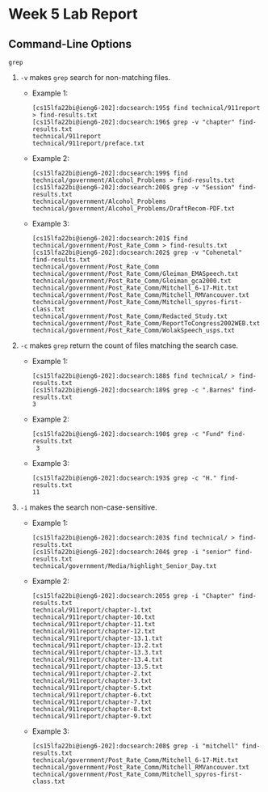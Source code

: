 # Week 5 Lab Report

## Command-Line Options

`grep`

1. `-v` makes `grep` search for non-matching files.
   
   - Example 1:
     ```
     [cs15lfa22bi@ieng6-202]:docsearch:195$ find technical/911report > find-results.txt
     [cs15lfa22bi@ieng6-202]:docsearch:196$ grep -v "chapter" find-results.txt
     technical/911report
     technical/911report/preface.txt
     ```
     
   - Example 2:
     ```
     [cs15lfa22bi@ieng6-202]:docsearch:199$ find technical/government/Alcohol_Problems > find-results.txt
     [cs15lfa22bi@ieng6-202]:docsearch:200$ grep -v "Session" find-results.txt
     technical/government/Alcohol_Problems
     technical/government/Alcohol_Problems/DraftRecom-PDF.txt
     ```
     
   - Example 3:
     ```
     [cs15lfa22bi@ieng6-202]:docsearch:201$ find technical/government/Post_Rate_Comm > find-results.txt
     [cs15lfa22bi@ieng6-202]:docsearch:202$ grep -v "Cohenetal" find-results.txt
     technical/government/Post_Rate_Comm
     technical/government/Post_Rate_Comm/Gleiman_EMASpeech.txt
     technical/government/Post_Rate_Comm/Gleiman_gca2000.txt
     technical/government/Post_Rate_Comm/Mitchell_6-17-Mit.txt
     technical/government/Post_Rate_Comm/Mitchell_RMVancouver.txt
     technical/government/Post_Rate_Comm/Mitchell_spyros-first-class.txt
     technical/government/Post_Rate_Comm/Redacted_Study.txt
     technical/government/Post_Rate_Comm/ReportToCongress2002WEB.txt
     technical/government/Post_Rate_Comm/WolakSpeech_usps.txt
     ```

2. `-c` makes `grep` return the count of files matching the search case.
   
   - Example 1:
     ```
     [cs15lfa22bi@ieng6-202]:docsearch:188$ find technical/ > find-results.txt
     [cs15lfa22bi@ieng6-202]:docsearch:189$ grep -c ".Barnes" find-results.txt
     3
     ```
     
   - Example 2:
     ```
     [cs15lfa22bi@ieng6-202]:docsearch:190$ grep -c "Fund" find-results.txt
      3
     ```
     
   - Example 3:
     ```
     [cs15lfa22bi@ieng6-202]:docsearch:193$ grep -c "H." find-results.txt
     11
     ```

3. `-i` makes the search non-case-sensitive.
   
   - Example 1:
     ```
     [cs15lfa22bi@ieng6-202]:docsearch:203$ find technical/ > find-results.txt
     [cs15lfa22bi@ieng6-202]:docsearch:204$ grep -i "senior" find-results.txt
     technical/government/Media/highlight_Senior_Day.txt
     ```
     
   - Example 2:
     ```
     [cs15lfa22bi@ieng6-202]:docsearch:205$ grep -i "Chapter" find-results.txt
     technical/911report/chapter-1.txt
     technical/911report/chapter-10.txt
     technical/911report/chapter-11.txt
     technical/911report/chapter-12.txt
     technical/911report/chapter-13.1.txt
     technical/911report/chapter-13.2.txt
     technical/911report/chapter-13.3.txt
     technical/911report/chapter-13.4.txt
     technical/911report/chapter-13.5.txt
     technical/911report/chapter-2.txt
     technical/911report/chapter-3.txt
     technical/911report/chapter-5.txt
     technical/911report/chapter-6.txt
     technical/911report/chapter-7.txt
     technical/911report/chapter-8.txt
     technical/911report/chapter-9.txt
     ```
     
   - Example 3:
     ```
     [cs15lfa22bi@ieng6-202]:docsearch:208$ grep -i "mitchell" find-results.txt
     technical/government/Post_Rate_Comm/Mitchell_6-17-Mit.txt
     technical/government/Post_Rate_Comm/Mitchell_RMVancouver.txt
     technical/government/Post_Rate_Comm/Mitchell_spyros-first-class.txt
     ```
